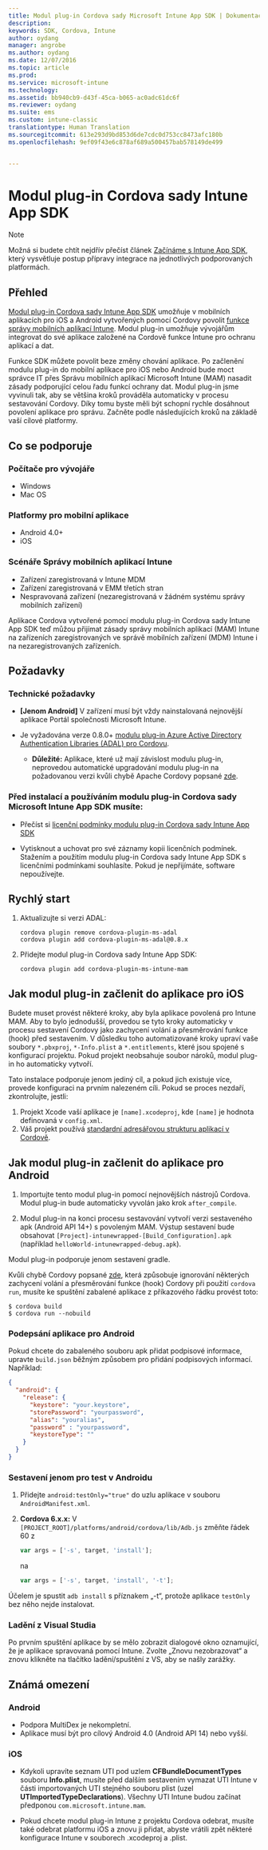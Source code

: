 ```yaml
---
title: Modul plug-in Cordova sady Microsoft Intune App SDK | Dokumentace Microsoftu
description: 
keywords: SDK, Cordova, Intune
author: oydang
manager: angrobe
ms.author: oydang
ms.date: 12/07/2016
ms.topic: article
ms.prod: 
ms.service: microsoft-intune
ms.technology: 
ms.assetid: bb940cb9-d43f-45ca-b065-ac0adc61dc6f
ms.reviewer: oydang
ms.suite: ems
ms.custom: intune-classic
translationtype: Human Translation
ms.sourcegitcommit: 613e293d9bd853d6de7cdc0d753cc8473afc180b
ms.openlocfilehash: 9ef09f43e6c878af689a500457bab578149de499


---
```

# <a name="microsoft-intune-app-sdk-cordova-plugin"></a>Modul plug-in Cordova sady Intune App SDK

> [!NOTE]
> Možná si budete chtít nejdřív přečíst článek [Začínáme s Intune App SDK](intune-app-sdk-get-started.md), který vysvětluje postup přípravy integrace na jednotlivých podporovaných platformách.


## <a name="overview"></a>Přehled

[Modul plug-in Cordova sady Intune App SDK](https://github.com/msintuneappsdk/cordova-plugin-ms-intune-mam) umožňuje v mobilních aplikacích pro iOS a Android vytvořených pomocí Cordovy povolit [funkce správy mobilních aplikací Intune](/intune/deploy-use/protect-app-data-using-mobile-app-management-policies-with-microsoft-intune). Modul plug-in umožňuje vývojářům integrovat do své aplikace založené na Cordově funkce Intune pro ochranu aplikací a dat.

Funkce SDK můžete povolit beze změny chování aplikace. Po začlenění modulu plug-in do mobilní aplikace pro iOS nebo Android bude moct správce IT přes Správu mobilních aplikací Microsoft Intune (MAM) nasadit zásady podporující celou řadu funkcí ochrany dat. Modul plug-in jsme vyvinuli tak, aby se většina kroků prováděla automaticky v procesu sestavování Cordovy. Díky tomu byste měli být schopní rychle dosáhnout povolení aplikace pro správu. Začněte podle následujících kroků na základě vaší cílové platformy.




## <a name="whats-supported"></a>Co se podporuje

### <a name="developer-machines"></a>Počítače pro vývojáře
* Windows
* Mac OS


### <a name="mobile-app-platforms"></a>Platformy pro mobilní aplikace
* Android 4.0+
* iOS

### <a name="intune-mobile-application-management-scenarios"></a>Scénáře Správy mobilních aplikací Intune

* Zařízení zaregistrovaná v Intune MDM
* Zařízení zaregistrovaná v EMM třetích stran
* Nespravovaná zařízení (nezaregistrovaná v žádném systému správy mobilních zařízení)

Aplikace Cordova vytvořené pomocí modulu plug-in Cordova sady Intune App SDK teď můžou přijímat zásady správy mobilních aplikací (MAM) Intune na zařízeních zaregistrovaných ve správě mobilních zařízení (MDM) Intune i na nezaregistrovaných zařízeních.



## <a name="prerequisites"></a>Požadavky

### <a name="technical-prerequisites"></a>Technické požadavky

* **[Jenom Android]** V zařízení musí být vždy nainstalovaná nejnovější aplikace Portál společnosti Microsoft Intune.


* Je vyžadována verze 0.8.0+ [modulu plug-in Azure Active Directory Authentication Libraries (ADAL) pro Cordovu](https://github.com/AzureAD/azure-activedirectory-library-for-cordova).
  * **Důležité:** Aplikace, které už mají závislost modulu plug-in, neprovedou automatické upgradování modulu plug-in na požadovanou verzi kvůli chybě Apache Cordovy popsané [zde](https://issues.apache.org/jira/browse/CB-6227?jql=text%20~%20%22plugin%20dependency%22).


### <a name="before-you-install-and-use-microsoft-intune-app-sdk-cordova-plugin-you-must"></a>Před instalací a používáním modulu plug-in Cordova sady Microsoft Intune App SDK **musíte**:

* Přečíst si [licenční podmínky modulu plug-in Cordova sady Intune App SDK](https://github.com/msintuneappsdk/cordova-plugin-ms-intune-mam/blob/master/Intune_App_SDK_Cordova_plugin_RTM_license.pdf)

* Vytisknout a uchovat pro své záznamy kopii licenčních podmínek. Stažením a použitím modulu plug-in Cordova sady Intune App SDK s licenčními podmínkami souhlasíte.  Pokud je nepřijímáte, software nepoužívejte.


## <a name="quick-start"></a>Rychlý start

1. Aktualizujte si verzi ADAL:

    ```
    cordova plugin remove cordova-plugin-ms-adal
    cordova plugin add cordova-plugin-ms-adal@0.8.x
    ```

2. Přidejte modul plug-in Cordova sady Intune App SDK:

    ```
    cordova plugin add cordova-plugin-ms-intune-mam
    ```

## <a name="how-to-build-the-plugin-into-your-ios-app"></a>Jak modul plug-in začlenit do aplikace pro iOS

Budete muset provést některé kroky, aby byla aplikace povolená pro Intune MAM. Aby to bylo jednodušší, provedou se tyto kroky automaticky v procesu sestavení Cordovy jako zachycení volání a přesměrování funkce (hook) před sestavením. V důsledku toho automatizované kroky upraví vaše soubory `*.pbxproj`, `*-Info.plist` a `*.entitlements`, které jsou spojené s konfigurací projektu. Pokud projekt neobsahuje soubor nároků, modul plug-in ho automaticky vytvoří.

Tato instalace podporuje jenom jediný cíl, a pokud jich existuje více, provede konfiguraci na prvním nalezeném cíli. Pokud se proces nezdaří, zkontrolujte, jestli:

1. Projekt Xcode vaší aplikace je `[name].xcodeproj`, kde `[name]` je hodnota definovaná v `config.xml`.
2. Váš projekt používá [standardní adresářovou strukturu aplikací v Cordově](https://cordova.apache.org/docs/en/latest/reference/cordova-cli/index.html#directory-structure).

## <a name="how-to-build-the-plugin-into-your-android-app"></a>Jak modul plug-in začlenit do aplikace pro Android

1. Importujte tento modul plug-in pomocí nejnovějších nástrojů Cordova. Modul plug-in bude automaticky vyvolán jako krok `after_compile`.

2. Modul plug-in na konci procesu sestavování vytvoří verzi sestaveného apk (Android API 14+) s povoleným MAM. Výstup sestavení bude obsahovat `[Project]-intunewrapped-[Build_Configuration].apk` (například `helloWorld-intunewrapped-debug.apk`).

Modul plug-in podporuje jenom sestavení gradle.

Kvůli chybě Cordovy popsané [zde](https://issues.apache.org/jira/browse/CB-9434), která způsobuje ignorování některých zachycení volání a přesměrování funkce (hook) Cordovy při použití `cordova run`, musíte ke spuštění zabalené aplikace z příkazového řádku provést toto:

```
$ cordova build
$ cordova run --nobuild
```


### <a name="signing-your-android-app"></a>Podepsání aplikace pro Android
Pokud chcete do zabaleného souboru apk přidat podpisové informace, upravte `build.json` běžným způsobem pro přidání podpisových informací. Například:
```json
{
  "android": {
    "release": {
      "keystore": "your.keystore",
      "storePassword": "yourpassword",
      "alias": "youralias",
      "password" : "yourpassword",
      "keystoreType": ""
    }
  }
}
```

### <a name="build-for-android-test-only"></a>Sestavení jenom pro test v Androidu

1. Přidejte `android:testOnly="true"` do uzlu aplikace v souboru `AndroidManifest.xml`.


2. **Cordova 6.x.x:** V `[PROJECT_ROOT]/platforms/android/cordova/lib/Adb.js` změňte řádek 60 z

    ```javascript
    var args = ['-s', target, 'install'];
    ```
    na
    ```javascript
    var args = ['-s', target, 'install', '-t'];
    ```

Účelem je spustit `adb install` s příznakem „-t“, protože aplikace `testOnly` bez něho nejde instalovat.

### <a name="debugging-from-visual-studio"></a>Ladění z Visual Studia
Po prvním spuštění aplikace by se mělo zobrazit dialogové okno oznamující, že je aplikace spravovaná pomocí Intune. Zvolte „Znovu nezobrazovat“ a znovu klikněte na tlačítko ladění/spuštění z VS, aby se našly zarážky.

## <a name="known-limitations"></a>Známá omezení
### <a name="android"></a>Android
* Podpora MultiDex je nekompletní.
* Aplikace musí být pro cílový Android 4.0 (Android API 14) nebo vyšší.

### <a name="ios"></a>iOS
* Kdykoli upravíte seznam UTI pod uzlem **CFBundleDocumentTypes** souboru **Info.plist**, musíte před dalším sestavením vymazat UTI Intune v části importovaných UTI stejného souboru plist (uzel **UTImportedTypeDeclarations**). Všechny UTI Intune budou začínat předponou `com.microsoft.intune.mam`.

* Pokud chcete modul plug-in Intune z projektu Cordova odebrat, musíte také odebrat platformu iOS a znovu ji přidat, abyste vrátili zpět některé konfigurace Intune v souborech .xcodeproj a .plist.



<!--HONumber=Dec16_HO2-->


